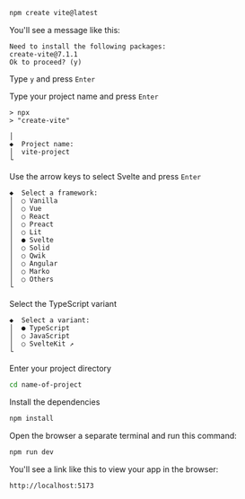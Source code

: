 
```sh
npm create vite@latest
```

You'll see a message like this:
```
Need to install the following packages:
create-vite@7.1.1
Ok to proceed? (y)
```

Type `y` and press `Enter`

Type your project name and press `Enter`
```
> npx
> "create-vite"

│
◆  Project name:
│  vite-project
└
```

Use the arrow keys to select Svelte and press `Enter`
```
◆  Select a framework:
│  ○ Vanilla
│  ○ Vue
│  ○ React
│  ○ Preact
│  ○ Lit
│  ● Svelte
│  ○ Solid
│  ○ Qwik
│  ○ Angular
│  ○ Marko
│  ○ Others
└
```

Select the TypeScript variant
```
◆  Select a variant:
│  ● TypeScript
│  ○ JavaScript
│  ○ SvelteKit ↗
└
```

Enter your project directory
```sh
cd name-of-project
```

Install the dependencies
```sh
npm install
```

Open the browser a separate terminal and run this command:
```sh
npm run dev
```

You'll see a link like this to view your app in the browser:
```
http://localhost:5173
```

